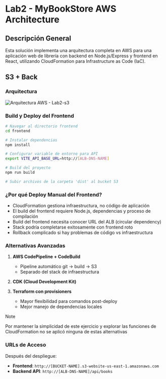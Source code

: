# Lab2 - MyBookStore AWS Architecture

## Descripción General

Esta solución implementa una arquitectura completa en AWS para una aplicación web de librería con backend en Node.js/Express y frontend en React, utilizando CloudFormation para Infrastructure as Code (IaC).

## S3 + Back

### Arquitectura

![Arquitectura AWS - Lab2-s3](https://github.com/user-attachments/assets/de07589e-a708-4eb1-aedd-f9ad4a3c7d28)

### Build y Deploy del Frontend

```bash
# Navegar al directorio frontend
cd frontend

# Instalar dependencias
npm install

# Configurar variable de entorno para API
export VITE_API_BASE_URL=http://[ALB-DNS-NAME]

# Build del proyecto
npm run build

# Subir archivos de la carpeta 'dist' al bucket S3
```

### ¿Por qué Deploy Manual del Frontend?

   - CloudFormation gestiona infraestructura, no código de aplicación
   - El build del frontend requiere Node.js, dependencias y proceso de compilación
   - Build del frontend necesita conocer URL del ALB (circular dependency)
   - Stack podría completarse exitosamente con frontend roto
   - Rollback complicado si hay problemas de código vs infraestructura

### Alternativas Avanzadas

1. **AWS CodePipeline + CodeBuild**
   - Pipeline automático git → build → S3
   - Separado del stack de infraestructura

2. **CDK (Cloud Development Kit)**

3. **Terraform con provisioners**
   - Mayor flexibilidad para comandos post-deploy
   - Mejor manejo de dependencias locales

> [!NOTE]
> Por mantener la simplicidad de este ejercicio y explorar las funciones de CloudFormation no se aplicó ninguna de estas alternativas

### URLs de Acceso

Después del despliegue:

- **Frontend**: `http://[BUCKET-NAME].s3-website-us-east-1.amazonaws.com`
- **Backend API**: `http://[ALB-DNS-NAME]/api/books`
